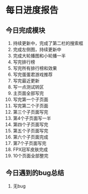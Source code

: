 # 每日进度报告

## 今日完成模块

1. 持续更新中，完成了第二栏的搜索框
2. 完成左侧图，持续更新中
3. 完成大轮播图和小轮播一半
4. 写完排行榜
5. 写完所有排行榜和效果
6. 写完蛋蛋君游戏推荐
7.  写完最近更新 
8. 写一点测试转区
9. 主页面全部写完
10. 写完第一个子页面
11. 写完第二个子页面
12. 第三个子页面写完
13. 第4个子页面写一半
14. 第四个子页面写完
15. 第五个子页面写完
16. 第六个子页面完成
17. 第7个子页面写完
18. FPX冠军皮肤完成
19. 10个页面全部整完
## 今日遇到的bug总结

1. 无bug
